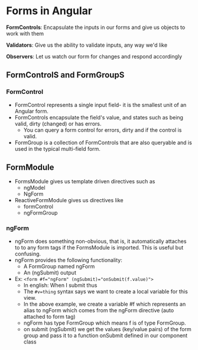 # Forms in Angular
**FormControls**: Encapsulate the inputs in our forms and give us objects to work with them

**Validators**: Give us the ability to validate inputs, any way we'd like

**Observers**: Let us watch our form for changes and respond accordingly 

## FormControlS and FormGroupS
### FormControl
* FormControl represents a single input field- it is the smallest unit of an Angular form.
* FormControls encapsulate the field's value, and states such as being valid, dirty (changed) or has errors.
  * You can query a form control for errors, dirty and if the control is valid.
* FormGroup is a collection of FormControls that are also queryable and is used in the typical multi-field form. 

## FormModule
* FormsModule gives us template driven directives such as 
  * ngModel
  * NgForm
* ReactiveFormModule gives us directives like
  * formControl
  * ngFormGroup
### ngForm
* ngForm does something non-obvious, that is, it automatically attaches to to any form tags if the FormsModule is imported. This is useful but confusing.
* ngForm provides the following functionality:
  * A FormGroup named ngForm
  * An (ngSubmit) output
* Ex: `<form #f="ngForm" (ngSubmit)="onSubmit(f.value)">`
  * In english: When I submit thus
  * The `#v=thing` syntax says we want to create a local variable for this view.
  * In the above example, we create a variable #f which represents an alias to ngForm which comes from the ngForm directive (auto attached to form tag)
  * ngForm has type FormGroup which means f is of type FormGroup.
  * on submit (ngSubmit) we get the values (key/value pairs) of the form group and pass it to a function onSubmit defined in our component class

